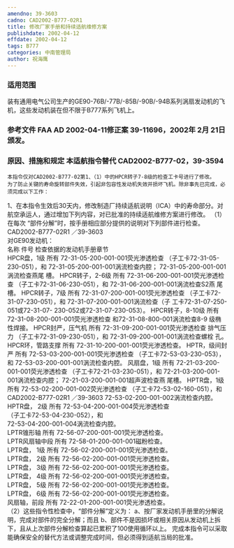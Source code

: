 ```yaml
---
amendno: 39-3603
cadno: CAD2002-B777-02R1
title: 修改厂家手册和持续适航维修方案
publishdate: 2002-04-12
effdate: 2002-04-12
tags: B777
categories: 中南管理局
author: 祝海鹰
---
```


### 适用范围 
装有通用电气公司生产的GE90-76B/-77B/-85B/-90B/-94B系列涡扇发动机的飞机，这些发动机装在但不限于B777系列飞机上。

### 参考文件    FAA AD 2002-04-11修正案 39-11696，2002年 2月 21日颁发。

### 原因、措施和规定 本适航指令替代 CAD2002-B777-02，39-3594 
    本指令仅对CAD2002-B777-02第1、（1）中的HPCR转子7-8级的检查工卡号进行了修改。     为了防止关键的寿命旋转部件失效，引起非包容性发动机失效并损坏飞机。除非事先已完成，必须完成以下工作： 
1、在本指令生效后30天内，修改制造厂持续适航说明（ICA）中的寿命部分。对航空承运人，通过增加下列内容，对已批准的持续适航维修方案进行修改。 
   （1）在每次 “部件分解”时，按手册相应部分提供的说明对下列部件进行检查。 
       CAD2002-B777-02R1    ／39-3603  
对GE90发动机：  
名称  件号  检查依据的发动机手册章节  
HPCR盘，1级  所有 	72-31-05-200-001-001荧光渗透检查 （子工卡72-31-05-230-051），和                          72-31-05-200-001-001涡流检查内腔；                          72-31-05-200-001-001涡流检查燕尾 槽。 
HPCR转子，2-6级  所有 	72-31-06-200-001-001荧光渗透检查 （子工卡72-31-06-230-051），和                          72-31-06-200-001-001涡流检查S2燕 尾槽。 
HPCR转子，7级  所有 	72-31-07-200-001-001荧光渗透检查 （子工卡72-31-07-230-051），和                          72-31-07-200-001-001涡流检查（子                          工卡72-31-07-250-051或72-31-07-                          230-052或72-31-07-230-053）。 
HPCR转子，8-10级 所有  	72-31-08-200-001-001荧光渗透检查 和72-31-08-800-001涡流检查8-9 级椭性焊接。 
HPCR封严，压气机 所有  	72-31-09-200-001-001荧光渗透检查 
排气压力 	（子工卡72-31-09-230-051），和                          72-31-09-200-001-001涡流检查螺栓 孔。 
HPCR环，管路支撑 所有  	72-31-10-200-001-001荧光渗透检查。 
HPTR，级间封严  所有 	72-53-03-200-001-001荧光渗透检查 （子工卡72-53-03-230-053），和                          72-53-03-200-001-001涡流检查内腔。 
风扇盘，1级 所有 	72-21-03-200-001-001荧光渗透检查 （子工卡72-21-03-230-051），和                          72-21-03-200-001-001涡流检查内腔；                          72-21-03-200-001-001超声波检查燕 尾槽。 
HPTR盘，1级  所有 	72-53-02-200-001-002荧光渗透检查 （子工卡72-53-02-160-051），和 
       CAD2002-B777-02R1   ／39-3603 
                         72-53-02-200-001-002涡流检查内腔。  
HPTR盘， 2级   所有  72-53-04-200-001-004荧光渗透检查  
（子工卡72-53-04-230-052），和  
                         72-53-04-200-001-004涡流检查内腔。  
LPTR锥形轴  所有  72-56-07-200-001-001荧光渗透检查。  
LPTR风扇轴中段   所有  72-58-01-200-001-001磁粉检查。  
LPTR盘， 1级   所有  72-56-02-200-001-001荧光渗透检查。  
LPTR盘， 2级   所有  72-56-02-200-001-001荧光渗透检查。  
LPTR盘， 3级   所有  72-56-02-200-001-001荧光渗透检查。  
LPTR盘， 4级   所有  72-56-02-200-001-001荧光渗透检查。  
LPTR盘， 5级   所有  72-56-02-200-001-001荧光渗透检查。  
LPTR盘， 6级   所有  72-56-02-200-001-001荧光渗透检查。  
风扇轴，前段  所有  72-22-01-200-001-001荧光渗透检查。  
（2）这些指令性检查中，“部件分解”定义为：        a、按厂家发动机手册里的分解说明，完成对部件的完全分解；而且        b、部件不是因损坏或相关原因从发动机上拆下，且从上次部件分解检查算起已累积了100使用循环以上。 
    完成本指令可以采取能确保安全的替代方法或调整完成时间，但必须得到适航当局的批准。
